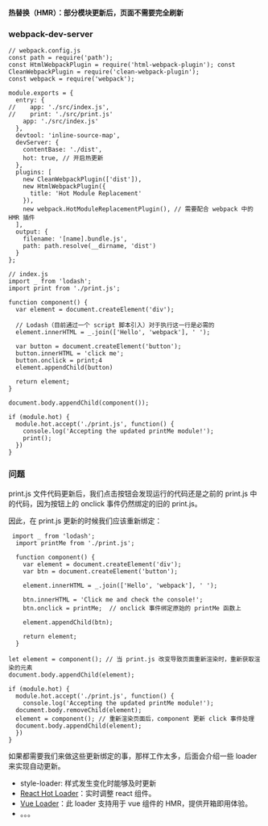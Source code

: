 **热替换（HMR）：部分模块更新后，页面不需要完全刷新**

### webpack-dev-server

```
// webpack.config.js
const path = require('path');
const HtmlWebpackPlugin = require('html-webpack-plugin'); const CleanWebpackPlugin = require('clean-webpack-plugin');
const webpack = require('webpack');

module.exports = {
  entry: {
//    app: './src/index.js',
//    print: './src/print.js'
    app: './src/index.js'
  },
  devtool: 'inline-source-map',
  devServer: {
    contentBase: './dist',
    hot: true, // 开启热更新
  },
  plugins: [
    new CleanWebpackPlugin(['dist']),
    new HtmlWebpackPlugin({
      title: 'Hot Module Replacement'
    }),
    new webpack.HotModuleReplacementPlugin(), // 需要配合 webpack 中的 HMR 插件
  ],
  output: {
    filename: '[name].bundle.js',
    path: path.resolve(__dirname, 'dist')
  }
};
```

```
// index.js
import _ from 'lodash';
import print from './print.js';

function component() {
  var element = document.createElement('div');
  
  // Lodash（目前通过一个 script 脚本引入）对于执行这一行是必需的
  element.innerHTML = _.join(['Hello', 'webpack'], ' ');

  var button = document.createElement('button');
  button.innerHTML = 'click me';
  button.onclick = print;4
  element.appendChild(button)

  return element;
}

document.body.appendChild(component());

if (module.hot) {
  module.hot.accept('./print.js', function() {
    console.log('Accepting the updated printMe module!');
    print();
  })
}
```

### 问题

print.js 文件代码更新后，我们点击按钮会发现运行的代码还是之前的 print.js 中的代码，因为按钮上的 onclick 事件仍然绑定的旧的 print.js。

因此，在 print.js 更新的时候我们应该重新绑定：

```
 import _ from 'lodash';
  import printMe from './print.js';

  function component() {
    var element = document.createElement('div');
    var btn = document.createElement('button');

    element.innerHTML = _.join(['Hello', 'webpack'], ' ');

    btn.innerHTML = 'Click me and check the console!';
    btn.onclick = printMe;  // onclick 事件绑定原始的 printMe 函数上

    element.appendChild(btn);

    return element;
  }

let element = component(); // 当 print.js 改变导致页面重新渲染时，重新获取渲染的元素
document.body.appendChild(element);

if (module.hot) {
  module.hot.accept('./print.js', function() {
    console.log('Accepting the updated printMe module!');
  document.body.removeChild(element);
  element = component(); // 重新渲染页面后，component 更新 click 事件处理
  document.body.appendChild(element);
  })
}
```

如果都需要我们来做这些更新绑定的事，那样工作太多，后面会介绍一些 loader 来实现自动更新。

- style-loader: 样式发生变化时能够及时更新
- [React Hot Loader](https://github.com/gaearon/react-hot-loader)：实时调整 react 组件。
- [Vue Loader](https://github.com/vuejs/vue-loader)：此 loader 支持用于 vue 组件的 HMR，提供开箱即用体验。
- 。。。

